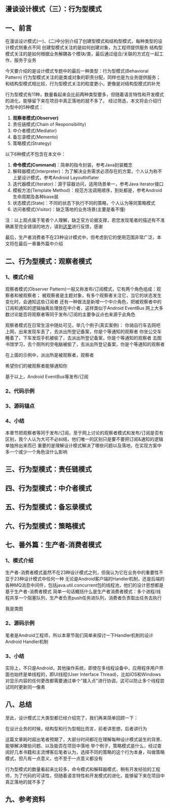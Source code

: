 ## 漫谈设计模式（三）：行为型模式

## 一、前言

在漫谈设计模式(一)、(二)中分别介绍了创建型模式和结构型模式，每种类型的设计模式侧重点不同
创建型模式关注的是如何创建对象，为工程师提供服务
结构型模式关注的是如何根据业务解耦各个模块/类，最后通过组合/关联的方式在一起工作，服务于业务

今天要介绍的是设计模式专题中的最后一种类型：行为型模式(Behavioral Pattern)
行为型模式关注的是类或对象的职责分配，同样也是为业务提供服务；和结构型模式相比较，行为型模式关注的粒度更小，更像是对结构型模式的补充

行为型模式有11种，数量看起来会比前两种类型要多，但随着语言特性和开发模式的进化，能够留下来在项目中真正落地的就不多了。
经过筛选，本文将会介绍行为型中的5种模式：
1. **观察者模式(Observer)**
2. 责任链模式(Chain of Responsibility)
3. 中介者模式(Mediator)
4. 备忘录模式(Memento)
5. 策略模式(Strategy)

以下6种模式不包含在本文中：

1. **命令模式(Command)**：简单的指令封装，参考Java封装概念
2. 解释器模式(Interpreter)：为了解决业务需求必须存在的方案，个人认为称不上是设计模式，参考Android LayoutInflater
3. 迭代器模式(Iterator)：源于容器访问，适用场景单一，参考Java iterator接口
4. 模板方法(Template Method)：规范方法调用顺序，到处都是，参考Android生命周期及各种base层
5. 状态模式(State)：不同的状态下执行不同的策略，个人认为等同策略模式
6. 访问者模式(Visitor)：缺乏落地的业务场景(主要是看不懂)

注：以上观点属于笔者个人理解，缺乏官方论据支撑，若您发现笔者的描述有不准确甚至完全错误的地方，请到[这里](https://github.com/yibaoshan/Blackboard/issues)进行反馈，感谢

最后，生产者消费者不在23种设计模式中，但考虑到它的使用范围非常广泛，本文将在最后一章番外篇中介绍

## 二、行为型模式：观察者模式
### 1、模式介绍
观察者模式(Observer Pattern)一般又称发布/订阅模式，它有两个角色组成：观察者和被观察者；
被观察者是主题对象，有多个观察者关注它，当它的状态发生变化时，会通知这些订阅者
还有一种做法是新增一个中介角色，把被观察者中的订阅和通知的逻辑抽离处理放在中介者，这样类似于Android EventBus
网上大多数讨论能否将观察者等同于发布/订阅的主要争议点也来源于此角色

观察者模式在日常生活中随处可见，举几个例子(真实案例)：
你骑自行车去网吧上网，出来发现车丢了，去派出所登记备案，你是个等通知的观察者
你坐公交车睡着了，下车发现手机被偷了，去派出所登记备案，你是个等通知的观察者
去图书馆学习，去个厕所的空电脑被偷了，去派出所登记备案，你是个等通知的观察者

在上面的示例中，派出所是被观察者，观察者

希望你们的被观察者能够通知你

基于以上，Android EventBus等发布/订阅

### 2、代码示例
### 3、源码锚点
### 4、小结

本章节把观察者等同于发布/订阅，至于网上讨论的观察者模式和发布/订阅是否有区别，我个人认为大可不必纠结，他们唯一的区别只是要不要把订阅&通知的逻辑单独拎出来而已
重要的是理解设计模式解决了哪些问题以及落地，在实现方案中多一个或少一个角色没什么影响

## 三、行为型模式：责任链模式

## 四、行为型模式：中介者模式

## 五、行为型模式：备忘录模式

## 六、行为型模式：策略模式

## 七、番外篇：生产者-消费者模式
### 1、模式介绍

生产者-消费者模式虽然不在23种设计模式之列，但我认为它在业务中的重要性不亚于23种设计模式中任何一种
无论是Android客户端的Handler机制，还是后端的各种MQ消息中间件，包括java.util.concurrent包的线程池，他们的设计思想都是基于生产者-消费者模式
简单一句话概括什么是生产者消费者模式：多个进程/线程共享一个阻塞队列，生产者负责push任务进队列，消费者负责取出任务去执行

我是类图

### 2、源码示例

笔者是Android工程师，所以本章节我们简单来探讨一下Handler机制的设计
Android Handler机制

### 3、小结

实际上，不只是Android，其他操作系统，即使在多线程设备中，应用程序用户界面也始终是单线程的，即UI线程(User Interface Thread)，比如iOS和Windows
对显示内容的任何更改都需要通过单个"接入点"进行协调，这可以防止多个线程尝试同时更新同一像素

## 八、总结

至此，设计模式三大类型都已经介绍完了，我们再来简单回顾一下：

在设计业务的时候，结构型和行为型相比而言，前者讲思想，后者讲行为

这篇文章耗时超出笔者预期了，大部分时间都花在理解每种设计模式诞生的背景、能够解决哪些问题、以及能否在项目中落地
举个例子，策略模式是什么，经过查阅好几本书籍和主流博客后笔者认为，选择不同的策略的这个行为本身，叫做策略模式，但凡有一点意义，也不至于一点意义都没有


行为型模式的数量看起来比较多，命令模式和解释器模式，稍有开发经验的工程师，为了代码的可读性，但随着语言特性和开发模式的进化，能够留下来在项目中真正落地的就不多了

## 九、参考资料